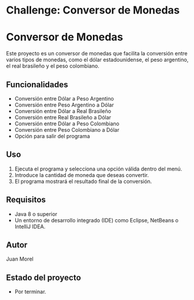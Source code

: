 # Challenge: Conversor de Monedas

# Conversor de Monedas

Este proyecto es un conversor de monedas que facilita la conversión entre varios tipos de monedas, como el dólar estadounidense, el peso argentino, el real brasileño y el peso colombiano.

## Funcionalidades

* Conversión entre Dólar a Peso Argentino
* Conversión entre Peso Argentino a Dólar
* Conversión entre Dólar a Real Brasileño
* Conversión entre Real Brasileño a Dólar
* Conversión entre Dólar a Peso Colombiano
* Conversión entre Peso Colombiano a Dólar
* Opción para salir del programa

## Uso

1. Ejecuta el programa y selecciona una opción válida dentro del menú.
2. Introduce la cantidad de moneda que deseas convertir.
3. El programa mostrará el resultado final de la conversión.

## Requisitos

* Java 8 o superior
* Un entorno de desarrollo integrado (IDE) como Eclipse, NetBeans o IntelliJ IDEA.

## Autor

Juan Morel

## Estado del proyecto

* Por terminar.